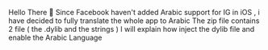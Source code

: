 Hello There 👋
Since Facebook haven't added Arabic support for IG in iOS ,
i have decided to fully translate the whole app to Arabic
The zip file contains 2 file ( the .dylib and the strings )
I will explain how inject the dylib file and enable the Arabic Language
